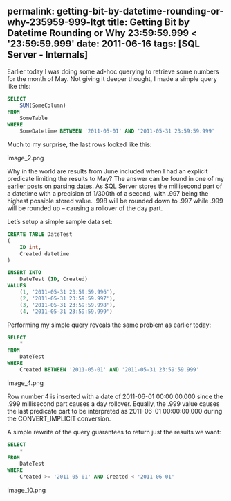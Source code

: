 permalink: getting-bit-by-datetime-rounding-or-why-235959-999-ltgt
title: Getting Bit by Datetime Rounding or Why 23:59:59.999 < '23:59:59.999'
date: 2011-06-16
tags: [SQL Server - Internals]
---
Earlier today I was doing some ad-hoc querying to retrieve some numbers for the month of May. Not giving it deeper thought, I made a simple query like this:

<!-- more -->

```sql
SELECT
	SUM(SomeColumn)
FROM
	SomeTable
WHERE
	SomeDatetime BETWEEN '2011-05-01' AND '2011-05-31 23:59:59.999'
```

Much to my surprise, the last rows looked like this:

image_2.png

Why in the world are results from June included when I had an explicit predicate limiting the results to May? The answer can be found in one of my [earlier posts on parsing dates](http://improve.dk/archive/2011/05/10/parsing-dates-in-orcamdf.aspx). As SQL Server stores the millisecond part of a datetime with a precision of 1/300th of a second, with .997 being the highest possible stored value. .998 will be rounded down to .997 while .999 will be rounded up – causing a rollover of the day part.

Let’s setup a simple sample data set:

```sql
CREATE TABLE DateTest
(
	ID int,
	Created datetime
)

INSERT INTO
	DateTest (ID, Created)
VALUES 
	(1, '2011-05-31 23:59:59.996'),
	(2, '2011-05-31 23:59:59.997'),
	(3, '2011-05-31 23:59:59.998'),
	(4, '2011-05-31 23:59:59.999')
```

Performing my simple query reveals the same problem as earlier today:

```sql
SELECT
	*
FROM
	DateTest
WHERE
	Created BETWEEN '2011-05-01' AND '2011-05-31 23:59:59.999'
```

image_4.png

Row number 4 is inserted with a date of 2011-06-01 00:00:00.000 since the .999 millisecond part causes a day rollover. Equally, the .999 value causes the last predicate part to be interpreted as 2011-06-01 00:00:00.000 during the CONVERT_IMPLICIT conversion.

A simple rewrite of the query guarantees to return just the results we want:

```sql
SELECT
	*
FROM
	DateTest
WHERE
	Created >= '2011-05-01' AND Created < '2011-06-01'
```

image_10.png

